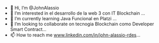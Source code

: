- 👋 Hi, I’m @JohnAlassio
- 👀 I’m interested in el desarrollo de la web 3 con IT Blockchain ...
- 🌱 I’m currently learning Java Funcional en Platzi ...
- 💞️ I’m looking to collaborate on tecnogia Blockchain como Developer Smart Contract...
- 📫 How to reach me www.linkedin.com/in/john-alassio-rdes...

<!---
JohnAlassio/JohnAlassio is a ✨ special ✨ repository because its `README.md` (this file) appears on your GitHub profile.
You can click the Preview link to take a look at your changes.
--->
